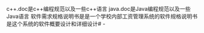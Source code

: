 c++.doc是c++编程规范以及一些c++语言
java.doc是Java编程规范以及一些Java语言
软件需求规格说明书是是一个学校内部工资管理系统的软件规格说明书
是这个系统的软件概要设计和详细设计# -

